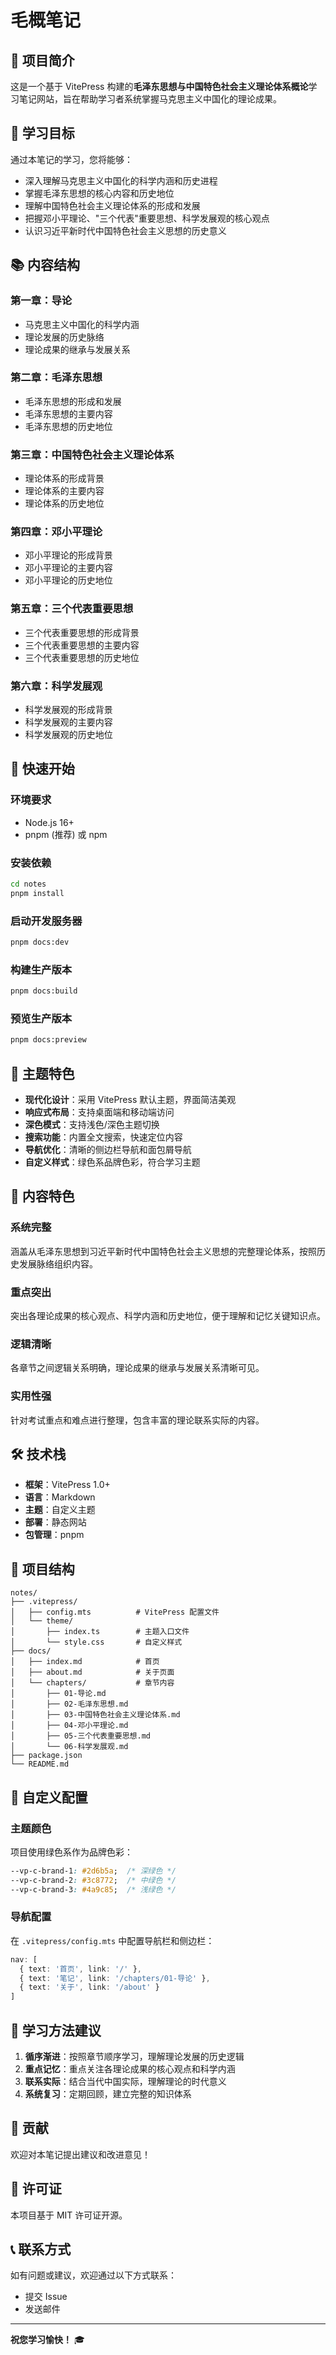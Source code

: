 # 毛概笔记

## 📖 项目简介

这是一个基于 VitePress 构建的**毛泽东思想与中国特色社会主义理论体系概论**学习笔记网站，旨在帮助学习者系统掌握马克思主义中国化的理论成果。

## 🎯 学习目标

通过本笔记的学习，您将能够：

- 深入理解马克思主义中国化的科学内涵和历史进程
- 掌握毛泽东思想的核心内容和历史地位
- 理解中国特色社会主义理论体系的形成和发展
- 把握邓小平理论、"三个代表"重要思想、科学发展观的核心观点
- 认识习近平新时代中国特色社会主义思想的历史意义

## 📚 内容结构

### 第一章：导论
- 马克思主义中国化的科学内涵
- 理论发展的历史脉络
- 理论成果的继承与发展关系

### 第二章：毛泽东思想
- 毛泽东思想的形成和发展
- 毛泽东思想的主要内容
- 毛泽东思想的历史地位

### 第三章：中国特色社会主义理论体系
- 理论体系的形成背景
- 理论体系的主要内容
- 理论体系的历史地位

### 第四章：邓小平理论
- 邓小平理论的形成背景
- 邓小平理论的主要内容
- 邓小平理论的历史地位

### 第五章：三个代表重要思想
- 三个代表重要思想的形成背景
- 三个代表重要思想的主要内容
- 三个代表重要思想的历史地位

### 第六章：科学发展观
- 科学发展观的形成背景
- 科学发展观的主要内容
- 科学发展观的历史地位

## 🚀 快速开始

### 环境要求

- Node.js 16+
- pnpm (推荐) 或 npm

### 安装依赖

```bash
cd notes
pnpm install
```

### 启动开发服务器

```bash
pnpm docs:dev
```

### 构建生产版本

```bash
pnpm docs:build
```

### 预览生产版本

```bash
pnpm docs:preview
```

## 🎨 主题特色

- **现代化设计**：采用 VitePress 默认主题，界面简洁美观
- **响应式布局**：支持桌面端和移动端访问
- **深色模式**：支持浅色/深色主题切换
- **搜索功能**：内置全文搜索，快速定位内容
- **导航优化**：清晰的侧边栏导航和面包屑导航
- **自定义样式**：绿色系品牌色彩，符合学习主题

## 📝 内容特色

### 系统完整
涵盖从毛泽东思想到习近平新时代中国特色社会主义思想的完整理论体系，按照历史发展脉络组织内容。

### 重点突出
突出各理论成果的核心观点、科学内涵和历史地位，便于理解和记忆关键知识点。

### 逻辑清晰
各章节之间逻辑关系明确，理论成果的继承与发展关系清晰可见。

### 实用性强
针对考试重点和难点进行整理，包含丰富的理论联系实际的内容。

## 🛠️ 技术栈

- **框架**：VitePress 1.0+
- **语言**：Markdown
- **主题**：自定义主题
- **部署**：静态网站
- **包管理**：pnpm

## 📁 项目结构

```
notes/
├── .vitepress/
│   ├── config.mts          # VitePress 配置文件
│   └── theme/
│       ├── index.ts        # 主题入口文件
│       └── style.css       # 自定义样式
├── docs/
│   ├── index.md            # 首页
│   ├── about.md            # 关于页面
│   └── chapters/           # 章节内容
│       ├── 01-导论.md
│       ├── 02-毛泽东思想.md
│       ├── 03-中国特色社会主义理论体系.md
│       ├── 04-邓小平理论.md
│       ├── 05-三个代表重要思想.md
│       └── 06-科学发展观.md
├── package.json
└── README.md
```

## 🔧 自定义配置

### 主题颜色

项目使用绿色系作为品牌色彩：

```css
--vp-c-brand-1: #2d6b5a;  /* 深绿色 */
--vp-c-brand-2: #3c8772;  /* 中绿色 */
--vp-c-brand-3: #4a9c85;  /* 浅绿色 */
```

### 导航配置

在 `.vitepress/config.mts` 中配置导航栏和侧边栏：

```typescript
nav: [
  { text: '首页', link: '/' },
  { text: '笔记', link: '/chapters/01-导论' },
  { text: '关于', link: '/about' }
]
```

## 📖 学习方法建议

1. **循序渐进**：按照章节顺序学习，理解理论发展的历史逻辑
2. **重点记忆**：重点关注各理论成果的核心观点和科学内涵
3. **联系实际**：结合当代中国实际，理解理论的时代意义
4. **系统复习**：定期回顾，建立完整的知识体系

## 🤝 贡献

欢迎对本笔记提出建议和改进意见！

## 📄 许可证

本项目基于 MIT 许可证开源。

## 📞 联系方式

如有问题或建议，欢迎通过以下方式联系：

- 提交 Issue
- 发送邮件

---

**祝您学习愉快！** 🎓 